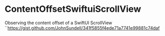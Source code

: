 # ContentOffsetSwiftuiScrollView
Observing the content offset of a SwiftUI ScrollView
``https://gist.github.com/JohnSundell/341f5855f4ede71a7741e99881c74daf
